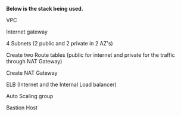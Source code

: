 **Below is the stack being used.**

VPC

Internet gateway

4 Subnets (2 public and 2 private in 2 AZ's)

Create two Route tables (public for internet and private for the traffic through NAT Gateway)

Create NAT Gateway

ELB (Internet and the Internal Load balancer)

Auto Scaling group

Bastion Host
